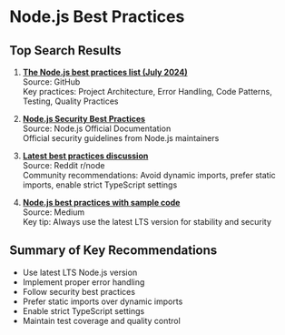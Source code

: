 # Node.js Best Practices

## Top Search Results

1. **[The Node.js best practices list (July 2024)](https://github.com/goldbergyoni/nodebestpractices)**  
   Source: GitHub  
   Key practices: Project Architecture, Error Handling, Code Patterns, Testing, Quality Practices

2. **[Node.js Security Best Practices](https://nodejs.org/en/learn/getting-started/security-best-practices)**  
   Source: Node.js Official Documentation  
   Official security guidelines from Node.js maintainers

3. **[Latest best practices discussion](https://www.reddit.com/r/node/comments/1ibirfm/what_are_the_latest_best_practices_for_writing/)**  
   Source: Reddit r/node  
   Community recommendations: Avoid dynamic imports, prefer static imports, enable strict TypeScript settings

4. **[Node.js best practices with sample code](https://medium.com/@parmarshyamsinh/node-js-best-practices-along-with-sample-code-de1728a4ad99)**  
   Source: Medium  
   Key tip: Always use the latest LTS version for stability and security

## Summary of Key Recommendations
- Use latest LTS Node.js version
- Implement proper error handling
- Follow security best practices
- Prefer static imports over dynamic imports
- Enable strict TypeScript settings
- Maintain test coverage and quality control
